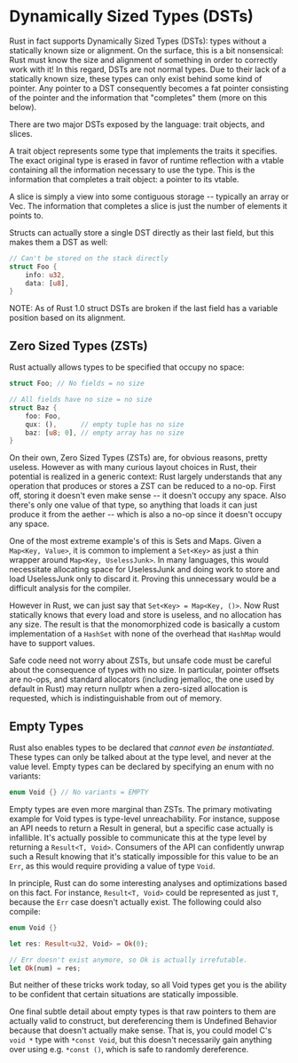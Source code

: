 # Dynamically Sized Types (DSTs)


Rust in fact supports Dynamically Sized Types (DSTs): types without a statically known size or alignment. On the surface, this is a bit nonsensical: Rust must know the size and alignment of something in order to correctly work with it! In this regard, DSTs are not normal types. Due to their lack of a statically known size, these types can only exist behind some kind of pointer. Any pointer to a DST consequently becomes a fat pointer consisting of the pointer and the information that "completes" them (more on this below).

There are two major DSTs exposed by the language: trait objects, and slices.

A trait object represents some type that implements the traits it specifies. The exact original type is erased in favor of runtime reflection with a vtable containing all the information necessary to use the type. This is the information that completes a trait object: a pointer to its vtable.

A slice is simply a view into some contiguous storage -- typically an array or Vec. The information that completes a slice is just the number of elements it points to.

Structs can actually store a single DST directly as their last field, but this makes them a DST as well:

```rust
// Can't be stored on the stack directly
struct Foo {
    info: u32,
    data: [u8],
}
```

NOTE: As of Rust 1.0 struct DSTs are broken if the last field has a variable position based on its alignment.



## Zero Sized Types (ZSTs)
Rust actually allows types to be specified that occupy no space:

```rust
struct Foo; // No fields = no size

// All fields have no size = no size
struct Baz {
    foo: Foo,
    qux: (),      // empty tuple has no size
    baz: [u8; 0], // empty array has no size
}
```

On their own, Zero Sized Types (ZSTs) are, for obvious reasons, pretty useless. However as with many curious layout choices in Rust, their potential is realized in a generic context: Rust largely understands that any operation that produces or stores a ZST can be reduced to a no-op. First off, storing it doesn't even make sense -- it doesn't occupy any space. Also there's only one value of that type, so anything that loads it can just produce it from the aether -- which is also a no-op since it doesn't occupy any space.

One of the most extreme example's of this is Sets and Maps. 
Given a `Map<Key, Value>`, it is common to implement a `Set<Key>` as just a thin wrapper around `Map<Key, UselessJunk>`. In many languages, this would necessitate allocating space for UselessJunk and doing work to store and load UselessJunk only to discard it. Proving this unnecessary would be a difficult analysis for the compiler.

However in Rust, we can just say that `Set<Key> = Map<Key, ()>`. Now Rust statically knows that every load and store is useless, and no allocation has any size. The result is that the monomorphized code is basically a custom implementation of a `HashSet` with none of the overhead that `HashMap` would have to support values.

Safe code need not worry about ZSTs, but unsafe code must be careful about the consequence of types with no size. In particular, pointer offsets are no-ops, and standard allocators (including jemalloc, the one used by default in Rust) may return nullptr when a zero-sized allocation is requested, which is indistinguishable from out of memory.


## Empty Types

Rust also enables types to be declared that *cannot even be instantiated*. These types can only be talked about at the type level, and never at the value level. Empty types can be declared by specifying an enum with no variants:

```rust
enum Void {} // No variants = EMPTY
```

Empty types are even more marginal than ZSTs. The primary motivating example for Void types is type-level unreachability. For instance, suppose an API needs to return a Result in general, but a specific case actually is infallible. 
It's actually possible to communicate this at the type level by returning a `Result<T, Void>`. Consumers of the API can confidently unwrap such a Result knowing that it's statically impossible for this value to be an `Err`, as this would require providing a value of type `Void`.

In principle, Rust can do some interesting analyses and optimizations based on this fact. For instance, `Result<T, Void>` could be represented as just `T`, because the `Err` case doesn't actually exist. The following could also compile:

```rust
enum Void {}

let res: Result<u32, Void> = Ok(0);

// Err doesn't exist anymore, so Ok is actually irrefutable.
let Ok(num) = res;
```

But neither of these tricks work today, so all Void types get you is the ability to be confident that certain situations are statically impossible.

One final subtle detail about empty types is that raw pointers to them are actually valid to construct, but dereferencing them is Undefined Behavior because that doesn't actually make sense. That is, you could model C's `void *` type with `*const Void`, but this doesn't necessarily gain anything over using e.g. `*const ()`, which is safe to randomly dereference.
